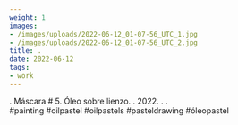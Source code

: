 ```yaml
---
weight: 1
images:
- /images/uploads/2022-06-12_01-07-56_UTC_1.jpg
- /images/uploads/2022-06-12_01-07-56_UTC_2.jpg
title: .
date: 2022-06-12
tags:
- work
---
```


.
Máscara # 5.
Óleo sobre lienzo.
.
2022.
.
.
#painting #oilpastel #oilpastels #pasteldrawing #óleopastel
